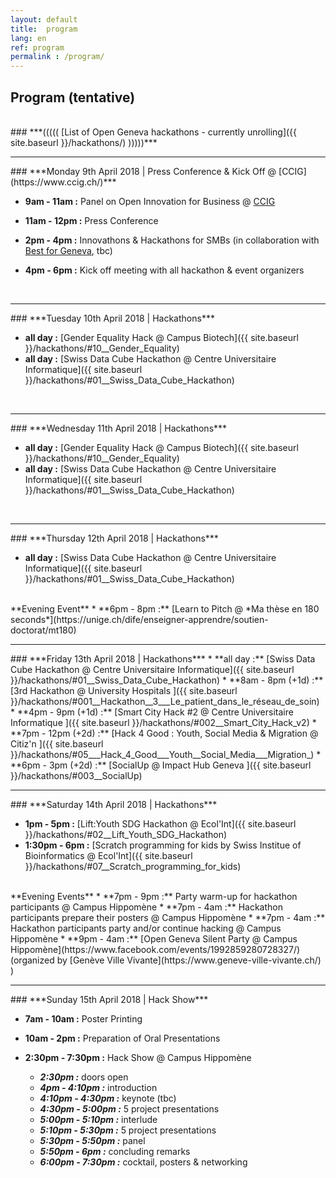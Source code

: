 ```yaml
---
layout: default
title:  program
lang: en
ref: program
permalink : /program/
---
```




## Program (tentative)

<br>
### ***(((((  [List of Open Geneva hackathons - currently unrolling]({{ site.baseurl }}/hackathons/)  )))))***



<br>

<hr>
### ***Monday 9th April 2018 | Press Conference & Kick Off @ [CCIG](https://www.ccig.ch/)***


* **9am - 11am :** Panel on Open Innovation for Business @ [CCIG](https://www.ccig.ch/)
* **11am - 12pm :** Press Conference

* **2pm - 4pm :** Innovathons & Hackathons for SMBs (in collaboration with [Best for Geneva](https://bestforgeneva.ch/), tbc)
* **4pm - 6pm :** Kick off meeting with all hackathon & event organizers  

<br>

<hr>
### ***Tuesday 10th April 2018 | Hackathons***

* **all day :** [Gender Equality Hack @ Campus Biotech]({{ site.baseurl }}/hackathons/#10__Gender_Equality)
* **all day :** [Swiss Data Cube Hackathon @ Centre Universitaire Informatique]({{ site.baseurl }}/hackathons/#01__Swiss_Data_Cube_Hackathon)


<br>
<hr>
### ***Wednesday 11th April 2018 | Hackathons***

* **all day :** [Gender Equality Hack @ Campus Biotech]({{ site.baseurl }}/hackathons/#10__Gender_Equality)
* **all day :** [Swiss Data Cube Hackathon @ Centre Universitaire Informatique]({{ site.baseurl }}/hackathons/#01__Swiss_Data_Cube_Hackathon)

<br>
<hr>
### ***Thursday 12th April 2018 | Hackathons***

* **all day :** [Swiss Data Cube Hackathon @ Centre Universitaire Informatique]({{ site.baseurl }}/hackathons/#01__Swiss_Data_Cube_Hackathon)

<br>
**Evening Event**
* **6pm - 8pm :**  [Learn to Pitch @ *Ma thèse en 180 seconds*](https://unige.ch/dife/enseigner-apprendre/soutien-doctorat/mt180)

<br>
<hr>
### ***Friday 13th April 2018 | Hackathons***
* **all day :** [Swiss Data Cube Hackathon @ Centre Universitaire Informatique]({{ site.baseurl }}/hackathons/#01__Swiss_Data_Cube_Hackathon)
* **8am - 8pm (+1d) :** [3rd Hackathon @ University Hospitals ]({{ site.baseurl }}/hackathons/#001__Hackathon__3___Le_patient_dans_le_réseau_de_soin)
* **4pm - 9pm (+1d) :** [Smart City Hack #2 @ Centre Universitaire Informatique ]({{ site.baseurl }}/hackathons/#002__Smart_City_Hack_v2)
* **7pm - 12pm (+2d) :** [Hack 4 Good : Youth, Social Media & Migration @ Citiz'n ]({{ site.baseurl }}/hackathons/#05___Hack_4_Good___Youth__Social_Media___Migration_)
* **6pm - 3pm (+2d) :** [SocialUp @ Impact Hub Geneva ]({{ site.baseurl }}/hackathons/#003__SocialUp)

<br>
<hr>
### ***Saturday 14th April 2018 | Hackathons***

* **1pm - 5pm :** [Lift:Youth SDG Hackathon @ Ecol'Int]({{ site.baseurl }}/hackathons/#02__Lift_Youth_SDG_Hackathon)
* **1:30pm - 6pm :** [Scratch programming for kids by Swiss Institue of Bioinformatics @ Ecol'Int]({{ site.baseurl }}/hackathons/#07__Scratch_programming_for_kids)

<br>
**Evening Events**
* **7pm - 9pm :** Party warm-up for hackathon participants @ Campus Hippomène
* **7pm - 4am :** Hackathon participants prepare their posters @ Campus Hippomène
* **7pm - 4am :** Hackathon participants party and/or continue hacking @ Campus Hippomène
* **9pm - 4am :** [Open Geneva Silent Party @ Campus Hippomène](https://www.facebook.com/events/1992859280728327/) (organized by [Genève Ville Vivante](https://www.geneve-ville-vivante.ch/) )

<br>
<hr>
### ***Sunday 15th April 2018 | Hack Show***

* **7am - 10am :** Poster Printing
* **10am - 2pm :** Preparation of Oral Presentations

* **2:30pm - 7:30pm :** Hack Show @ Campus Hippomène

  * ***2:30pm :*** doors open
  * ***4pm - 4:10pm :*** introduction
  * ***4:10pm - 4:30pm :*** keynote (tbc)
  * ***4:30pm - 5:00pm :*** 5 project presentations
  * ***5:00pm - 5:10pm :*** interlude
  * ***5:10pm - 5:30pm :*** 5 project presentations
  * ***5:30pm - 5:50pm :*** panel
  * ***5:50pm - 6pm :*** concluding remarks
  * ***6:00pm - 7:30pm :*** cocktail, posters & networking
